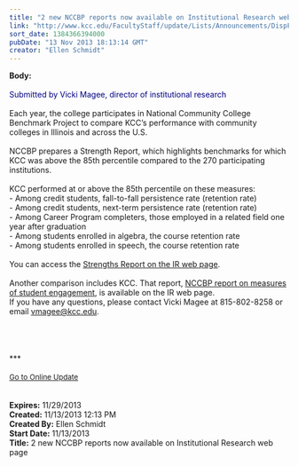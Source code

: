 ```yaml
---
title: "2 new NCCBP reports now available on Institutional Research web page"
link: "http://www.kcc.edu/FacultyStaff/update/Lists/Announcements/DispForm.aspx?ID=1324"
sort_date: 1384366394000
pubDate: "13 Nov 2013 18:13:14 GMT"
creator: "Ellen Schmidt"
---
```


<div><b>Body:</b> <div class="ExternalClass20A0CE79FAC24C00B0AC0A8B9C920CE5">
<div><br /><font color="#000080">Submitted by Vicki Magee, director of institutional research</font></div>
<div> </div>
<div>Each year, the college participates in National Community College Benchmark Project to compare KCC’s performance with community colleges in Illinois and across the U.S.</div>
<div> </div>
<div>NCCBP prepares a Strength Report, which highlights benchmarks for which KCC was above the 85th percentile compared to the 270 participating institutions. </div>
<div> </div>
<div>KCC performed at or above the 85th percentile on these measures:</div>
<div>- Among credit students, fall-to-fall persistence rate (retention rate)<br />- Among credit students, next-term persistence rate (retention rate)<br />- Among Career Program completers, those employed in a related field one year after graduation<br />- Among students enrolled in algebra, the course retention rate<br />- Among students enrolled in speech, the course retention rate</div>
<div> </div>
<div>
<div>You can access the <a href="/Community/Collegeinfo/ie/ir/databook/Documents/NCCBP_2013_Strengths_Report.pdf">Strengths Report on the IR web page</a>. </div></div>
<div> </div>
<div>Another comparison includes KCC. That report, <a href="/Community/Collegeinfo/ie/ir/databook/Documents/NCCBP_CCSSE_Benchmarks_2013_by_VM.pdf">NCCBP report on measures of student engagement</a>, is available on the IR web page. <br />If you have any questions, please contact Vicki Magee at 815-802-8258 or email <a href="mailto:vmagee@kcc.edu">vmagee@kcc.edu</a>.</div>
<div> </div>
<div> </div>
<div>
<div></div>
<div>
<div> </div>
<div><br />
<div></div>
<div>
<div></div>
<div>***</div>
<div> </div>
<div></div>
<div></div>
<div></div>
<div></div>
<div></div>
<div></div>
<div></div>
<div></div>
<div></div>
<div>
<div><font size="2"></font></div>
<div><font size="2"></font></div>
<div><font size="2"><a href="/FacultyStaff/update/Pages/dailyupdate.aspx">Go to Online Update</a></font></div>
<div></div>
<div><font size="2"></font></div></div></div></div>
<div></div>
<div></div>
<div></div></div>
<div>
<div><br /></div></div></div>
<div> </div></div></div>
<div><b>Expires:</b> 11/29/2013</div>
<div><b>Created:</b> 11/13/2013 12:13 PM</div>
<div><b>Created By:</b> Ellen Schmidt</div>
<div><b>Start Date:</b> 11/13/2013</div>
<div><b>Title:</b> 2 new NCCBP reports now available on Institutional Research web page</div>
